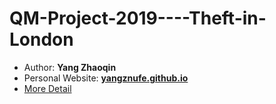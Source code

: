 # QM-Project-2019----Theft-in-London

* Author: **Yang Zhaoqin**
* Personal Website: [**yangznufe.github.io**](https://yangznufe.github.io/page_home.html)
* [More Detail](QM_Essay--Yang_Zhaoqin_951175_334151219.pdf)
